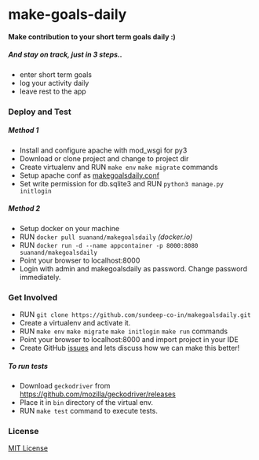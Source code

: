 # make-goals-daily

#### Make contribution to your short term goals daily :)
##### And stay on track, just in 3 steps..

* enter short term goals
* log your activity daily
* leave rest to the app


### Deploy and Test

##### Method 1

* Install and configure apache with mod_wsgi for py3
* Download or clone project and change to project dir
* Create virtualenv and RUN `make env` `make migrate` commands
* Setup apache conf as [makegoalsdaily.conf](deploy/apache/makegoalsdaily.conf)
* Set write permission for db.sqlite3 and RUN `python3 manage.py initlogin`

##### Method 2

* Setup docker on your machine
* RUN `docker pull suanand/makegoalsdaily` *(docker.io)*
* RUN `docker run -d --name appcontainer -p 8000:8080 suanand/makegoalsdaily`
* Point your browser to localhost:8000
* Login with admin and makegoalsdaily as password. Change password immediately.


### Get Involved

* RUN `git clone https://github.com/sundeep-co-in/makegoalsdaily.git`
* Create a virtualenv and activate it.
* RUN `make env` `make migrate` `make initlogin` `make run` commands
* Point your browser to localhost:8000 and import project in your IDE
* Create GitHub [issues](https://github.com/sundeep-co-in/makegoalsdaily/issues) and lets discuss how we can make this better!

##### To run tests

* Download `geckodriver` from https://github.com/mozilla/geckodriver/releases
* Place it in `bin` directory of the virtual env.
* RUN `make test` command to execute tests.

### License

[MIT License](https://opensource.org/licenses/MIT)
